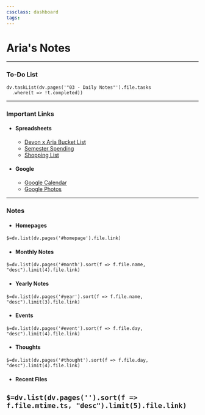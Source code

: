 ```yaml
---
cssclass: dashboard
tags:
---
```

# Aria's Notes
---
### To-Do List
```dataviewjs
dv.taskList(dv.pages('"03 - Daily Notes"').file.tasks 
  .where(t => !t.completed))
```
---
### Important Links
- #### Spreadsheets
	- [Devon x Aria Bucket List](https://docs.google.com/spreadsheets/d/1LuVt7nI7i_dwfdH8-idVhor8Ote92spgLxKZjWDwf8A/edit#gid=0)
	- [Semester Spending](https://docs.google.com/spreadsheets/d/1HLuvqtEkg2tjGBQmG2FvrKhgoUsxKMQ7WaRfXl4TtDs/edit#gid=0)
	- [Shopping List](https://docs.google.com/spreadsheets/d/10p9KcJB2YOWxnwuyJ8aO5owQE5f-zT8zlChiSs_rvOc/edit#gid=0)
- #### Google
	- [Google Calendar](https://calendar.google.com/calendar/u/0/r)
	- [Google Photos](https://photos.google.com/)

---
### Notes
- #### Homepages
`$=dv.list(dv.pages('#homepage').file.link)`
- #### Monthly Notes
`$=dv.list(dv.pages('#month').sort(f => f.file.name, "desc").limit(4).file.link)`
- #### Yearly Notes
`$=dv.list(dv.pages('#year').sort(f => f.file.name, "desc").limit(3).file.link)`
- #### Events
`$=dv.list(dv.pages('#event').sort(f => f.file.day, "desc").limit(4).file.link)`
- #### Thoughts
`$=dv.list(dv.pages('#thought').sort(f => f.file.day, "desc").limit(4).file.link)`
- #### Recent Files
`$=dv.list(dv.pages('').sort(f => f.file.mtime.ts, "desc").limit(5).file.link)`
---
